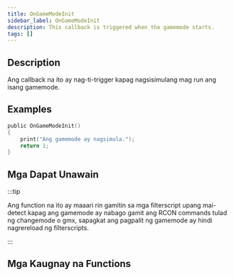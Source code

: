 ```yaml
---
title: OnGameModeInit
sidebar_label: OnGameModeInit
description: This callback is triggered when the gamemode starts.
tags: []
---
```


## Description

Ang callback na ito ay nag-ti-trigger kapag nagsisimulang mag run ang isang gamemode.

## Examples

```c
public OnGameModeInit()
{
    print("Ang gamemode ay nagsimula.");
    return 1;
}
```

## Mga Dapat Unawain

:::tip

Ang function na ito ay maaari rin gamitin sa mga filterscript upang mai-detect kapag ang gamemode ay nabago gamit ang RCON commands tulad ng changemode o gmx, sapagkat ang pagpalit ng gamemode ay hindi nagrereload ng filterscripts.

:::

## Mga Kaugnay na Functions
